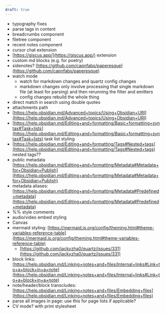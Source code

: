 ```yaml
---
draft: true
---
```


- typography fixes
- parse tags in content
- breadcrumbs component
- filetree component
- recent notes component
- cursor chat extension
- [https://giscus.app/](https://giscus.app/) extension
- custom md blocks (e.g. for poetry)
- sidenotes? [https://github.com/capnfabs/paperesque](https://github.com/capnfabs/paperesque)
- watch mode
  - watch for markdown changes and quartz config changes
  - markdown changes only involve processing that single markdown file (at least for parsing) and then rerunning the filter and emitters
  - config changes rebuild the whole thing
- direct match in search using double quotes
- attachments path
- [https://help.obsidian.md/Advanced+topics/Using+Obsidian+URI](https://help.obsidian.md/Advanced+topics/Using+Obsidian+URI)
- [https://help.obsidian.md/Editing+and+formatting/Basic+formatting+syntax#Task+lists](https://help.obsidian.md/Editing+and+formatting/Basic+formatting+syntax#Task+lists) task list styling
- [https://help.obsidian.md/Editing+and+formatting/Tags#Nested+tags](https://help.obsidian.md/Editing+and+formatting/Tags#Nested+tags) nested tags??
- public metadata [https://help.obsidian.md/Editing+and+formatting/Metadata#Metadata+for+Obsidian+Publish](https://help.obsidian.md/Editing+and+formatting/Metadata#Metadata+for+Obsidian+Publish)
- metadata aliases: [https://help.obsidian.md/Editing+and+formatting/Metadata#Predefined+metadata](https://help.obsidian.md/Editing+and+formatting/Metadata#Predefined+metadata)
- \%\% style comments
- audio/video embed styling
- Canvas
- mermaid styling: [https://mermaid.js.org/config/theming.html#theme-variables-reference-table](https://mermaid.js.org/config/theming.html#theme-variables-reference-table)
  - [https://github.com/jackyzha0/quartz/issues/331](https://github.com/jackyzha0/quartz/issues/331)
- block links: [https://help.obsidian.md/Linking+notes+and+files/Internal+links#Link+to+a+block+in+a+note](https://help.obsidian.md/Linking+notes+and+files/Internal+links#Link+to+a+block+in+a+note)
- note/header/block transcludes: [https://help.obsidian.md/Linking+notes+and+files/Embedding+files](https://help.obsidian.md/Linking+notes+and+files/Embedding+files)
- parse all images in page: use this for page lists if applicable?
- CV mode? with print stylesheet
